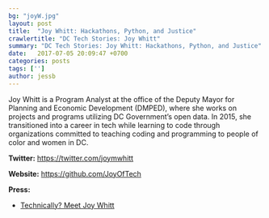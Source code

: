 ```yaml
---
bg: "joyW.jpg"
layout: post
title:  "Joy Whitt: Hackathons, Python, and Justice"
crawlertitle: "DC Tech Stories: Joy Whitt"
summary: "DC Tech Stories: Joy Whitt: Hackathons, Python, and Justice"
date:   2017-07-05 20:09:47 +0700
categories: posts
tags: ['']
author: jessb
---
```

<div><script src="https://www.buzzsprout.com/108546/530582-joy-whitt-hackathons-python-and-justice.js?player=small" type="text/javascript" charset="utf-8"></script></div>
<p class="no-margin">Joy Whitt is a Program Analyst at the office of the Deputy Mayor for Planning and Economic Development (DMPED), where she works on projects and programs utilizing DC Government’s open data. In 2015, she transitioned into a career in tech while learning to code through organizations committed to teaching coding and programming to people of color and women in DC.</p>


<p><strong>Twitter:</strong> <a href="https://twitter.com/joymwhitt ">https://twitter.com/joymwhitt </a></p> 
<p><strong>Website:</strong> <a href="https://github.com/JoyOfTech ">https://github.com/JoyOfTech </a></p>
<p><strong>Press:</strong>
    <ul class="no-bullets">
    <li><a class="red"  href="http://technical.ly/dc/2016/09/07/joy-whitt/">Technically? Meet Joy Whitt</a></li>
    </ul> 
</p>
